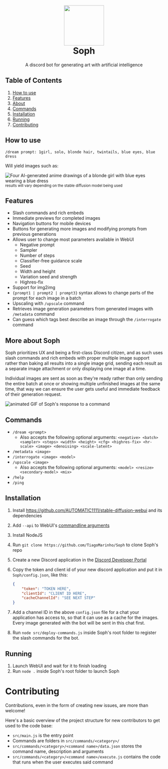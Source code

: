 <h1 align="center"><img src="https://i.imgur.com/Rty8HhE.png" width="128"><br/>Soph</h1>
<p align="center">A discord bot for generating art with artificial intelligence</p>

## Table of Contents

1. [How to use](#how-to-use)
2. [Features](#features)
3. [About](#more-about-soph)
3. [Commands](#commands)
3. [Installation](#installation)
4. [Running](#running)
5. [Contributing](#contributing)

## How to use

`/dream prompt: 1girl, solo, blonde hair, twintails, blue eyes, blue dress`

Will yield images such as:

![Four AI-generated anime drawings of a blonde girl with blue eyes wearing a blue dress](https://i.imgur.com/gqu5jHc.png)
<sup>results will vary depending on the stable diffusion model being used</sup>

## Features

- Slash commands and rich embeds
- Immediate previews for completed images
- Navigation buttons for mobile devices
- Buttons for generating more images and modifying prompts from previous generations
- Allows user to change most parameters available in WebUI
	- Negative prompt
	- Sampler
	- Number of steps
	- Classifier-free guidance scale
	- Seed
	- Width and height
	- Variation seed and strength
	- Highres-fix
- Support for img2img
- `{prompt1 | prompt2 | prompt3}` syntax allows to change parts of the prompt for each image in a batch
- Upscaling with `/upscale` command
- Retrieves image generation parameters from generated images with `/metadata` command
- Can guess which tags best describe an image through the `/interrogate` command

## More about Soph

Soph prioritizes UX and being a first-class Discord citizen, and as such uses slash commands and rich embeds with proper multiple image support rather than baking all results into a single image grid, sending each result as a separate image attachment or only displaying one image at a time.

Individual images are sent as soon as they're ready rather than only sending the entire batch at once or showing multiple unfinished images at the same time, that way we can ensure the user gets useful and immediate feedback of their generation request.

![animated GIF of Soph's response to a command](https://i.imgur.com/cc5NohO.gif)

## Commands

* `/dream <prompt>`
	* Also accepts the following optional arguments: `<negative> <batch> <sampler> <steps> <width> <height> <cfg> <highres-fix> <hr-scale> <image> <denoising> <scale-latent>`
* `/metadata <image>`
* `/interrogate <image> <model>`
* `/upscale <image>` 
	* Also accepts the following optional arguments: `<model> <resize> <secondary-model> <mix>`
* `/help`
* `/ping`

## Installation

1. Install https://github.com/AUTOMATIC1111/stable-diffusion-webui and its dependencies
2. Add `--api` to WebUI's [commandline arguments](https://github.com/AUTOMATIC1111/stable-diffusion-webui/wiki/Command-Line-Arguments-and-Settings)
3. Install NodeJS
4. Run `git clone https://github.com/TiagoMarinho/Soph` to clone Soph's repo
5. Create a new Discord application in the [Discord Developer Portal](https://discord.com/developers/applications)
6. Copy the token and client id of your new discord application and put it in `Soph/config.json`, like this:

	```json
	{
		"token": "TOKEN HERE",
		"clientId": "CLIENT ID HERE",
		"cacheChannelId": "SEE NEXT STEP"
	}
	```
7. Add a channel ID in the above `config.json` file for a chat your application has access to, so that it can use as a cache for the images. Every image generated with the bot will be sent in this chat first.
8. Run `node src/deploy-commands.js` inside Soph's root folder to register the slash commands for the bot.

## Running

1. Launch WebUI and wait for it to finish loading
2. Run `node .` inside Soph's root folder to launch Soph

# Contributing

Contributions, even in the form of creating new issues, are more than welcome! 

Here's a basic overview of the project structure for new contributors to get used to the code base:

* `src/main.js` is the entry point
* Commands are folders in `src/commands/<category>/`
* `src/commands/<category>/<command name>/data.json` stores the command name, description and arguments
* `src/commands/<category>/<command name>/execute.js` contains the code that runs when the user executes said command
